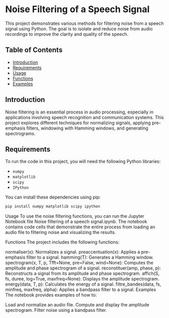 # Noise Filtering of a Speech Signal

This project demonstrates various methods for filtering noise from a speech signal using Python. The goal is to isolate and reduce noise from audio recordings to improve the clarity and quality of the speech.

## Table of Contents

- [Introduction](#introduction)
- [Requirements](#requirements)
- [Usage](#usage)
- [Functions](#functions)
- [Examples](#examples)

## Introduction

Noise filtering is an essential process in audio processing, especially in applications involving speech recognition and communication systems. This project explores different techniques for normalizing signals, applying pre-emphasis filters, windowing with Hamming windows, and generating spectrograms.

## Requirements

To run the code in this project, you will need the following Python libraries:
- `numpy`
- `matplotlib`
- `scipy`
- `IPython`

You can install these dependencies using pip:

```bash
pip install numpy matplotlib scipy ipython
```
Usage
To use the noise filtering functions, you can run the Jupyter Notebook file Noise filtering of a speech signal.ipynb. The notebook contains code cells that demonstrate the entire process from loading an audio file to filtering noise and visualizing the results.

Functions
The project includes the following functions:

normaliser(x): Normalizes a signal.
preaccentuation(x): Applies a pre-emphasis filter to a signal.
hamming(T): Generates a Hamming window.
spectrogram(x, T, p, Tfft=None, pre=False, wind=None): Computes the amplitude and phase spectrogram of a signal.
reconstituer(amp, phase, p): Reconstructs a signal from its amplitude and phase spectrogram.
affich(S, fs, duree, log=True, maxfreq=None): Displays the amplitude spectrogram.
energy(data, T, p): Calculates the energy of a signal.
filtre_bandes(data, fs, minfreq, maxfreq, alpha): Applies a bandpass filter to a signal.
Examples
The notebook provides examples of how to:

Load and normalize an audio file.
Compute and display the amplitude spectrogram.
Filter noise using a bandpass filter.
